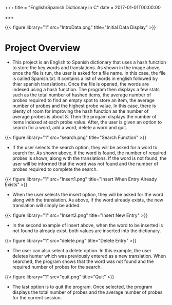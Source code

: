 +++
title = "English/Spanish Dictionary in C"
date = 2017-01-01T00:00:00

+++

{{< figure library="1" src="IntroData.png" title="Initial Data Display" >}}

# Project Overview
  * This project is an English to Spanish dictionary that uses a hash function to store the key words and translations. As shown in the image above, once the file is run, the user is asked for a file name. In this case, the file is called Spanish.txt. It contains a list of words in english followed by thier spanish translations. Once the file is opened, the words are indexed using a hash function. The program then displays a few stats such as the total number of hashed items, the average number of probes required to find an empty spot to store an item, the average number of probes and the highest probe value. In this case, there is plenty of room for improving the hash function as the number of average probes is about 8. Then the progam displays the number of items indexed at each probe value. After, the user is given an option to search for a word, add a word, delete a word and quit. 
  
{{< figure library="1" src="search.png" title="Search Function" >}}

  * If the user selects the search option, they will be asked for a word to search for. As shown above, if the word is found, the number of required probes is shown, along with the translations. If the word is not found, the user will be informed that the word was not found and the number of probes required to complete the search. 
  
{{< figure library="1" src="Insert1.png" title="Insert When Entry Already Exists" >}}

  * When the user selects the insert option, they will be asked for the word along with the translation. As above, if the word already exists, the new translation will simply be added.  
  
{{< figure library="1" src="Insert2.png" title="Insert New Entry" >}}

  * In the second example of insert above, when the word to be inserted is not found to already exist, both values are inserted into the dictionary. 
  
{{< figure library="1" src="delete.png" title="Delete Entry" >}}

  * The user can also select a delete option. In this example, the user deletes hunter which was previously entered as a new translation. When searched, the program shows that the word was not found and the required number of probes for the search.
  
{{< figure library="1" src="quit.png" title="Quit" >}}

  * The last option is to quit the program. Once selected, the program displays the total number of probes and the average number of probes for the current session. 
